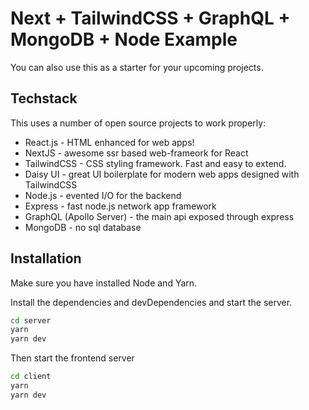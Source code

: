 # Next + TailwindCSS + GraphQL + MongoDB + Node Example 

You can also use this as a starter for your upcoming projects.

## Techstack

This uses a number of open source projects to work properly:

- React.js - HTML enhanced for web apps!
- NextJS - awesome ssr based web-frameork for React
- TailwindCSS - CSS styling framework. Fast and easy to extend.
- Daisy UI - great UI boilerplate for modern web apps designed with TailwindCSS
- Node.js - evented I/O for the backend
- Express - fast node.js network app framework
- GraphQL (Apollo Server) - the main api exposed through express
- MongoDB - no sql database

## Installation

Make sure you have installed Node and Yarn.

Install the dependencies and devDependencies and start the server.

```sh
cd server
yarn
yarn dev
```

Then start the frontend server

```sh
cd client
yarn
yarn dev
```
